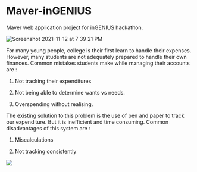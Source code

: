 # Maver-inGENIUS
Maver web application project for inGENIUS hackathon.












![Screenshot 2021-11-12 at 7 39 21 PM](https://user-images.githubusercontent.com/68785131/141480245-f4f007c8-5b05-4589-8c31-4223c3e7f176.png)



 
 
 
 For many young people, college is their first learn to handle their expenses. However, many students are not adequately prepared to handle their own finances. Common mistakes students make while managing their accounts are : 

1) Not tracking their expenditures

2) Not being able to determine wants vs needs.

3) Overspending without realising.

The existing solution to this problem is the use of pen and paper to track our expenditure. But it is inefficient and time consuming. Common disadvantages of this system are : 

1) Miscalculations

2) Not tracking consistently



































<a href = "https://github.com/Shreyatippireddy">
   <img src = "https://avatars.githubusercontent.com/u/93726938?v=4 = theyashwanthsai/Maver-inGENIUS"/>
 
</a>

